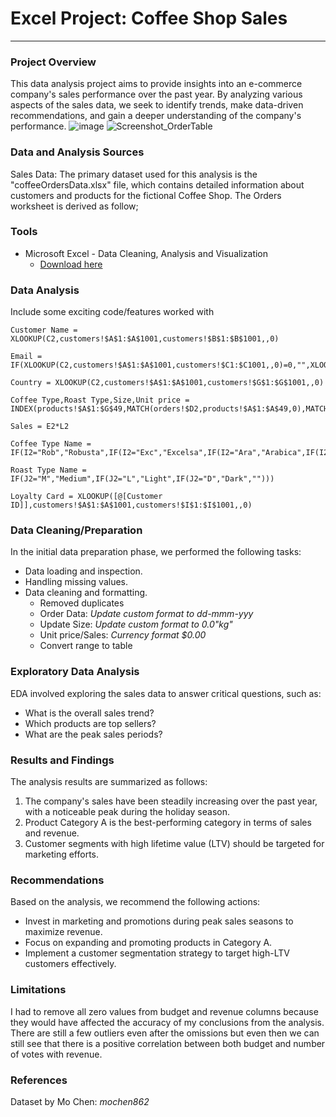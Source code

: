 # Excel Project: Coffee Shop Sales
---
### Project Overview
This data analysis project aims to provide insights into an e-commerce company's sales performance over the past year. By analyzing various aspects of the sales data, we seek to identify trends, make data-driven recommendations, and gain a deeper understanding of the company's performance.
![image](https://github.com/user-attachments/assets/aa187afd-a182-4db0-9a0c-bd9d094706c0)
![Screenshot_OrderTable](https://github.com/user-attachments/assets/ddace4b4-6b6f-49cc-bbf0-acb984da1e73)

### Data and Analysis Sources
Sales Data: The primary dataset used for this analysis is the "coffeeOrdersData.xlsx" file, which contains detailed information about customers and products for the fictional Coffee Shop. The Orders worksheet is derived as follow;

### Tools
- Microsoft Excel - Data Cleaning, Analysis and Visualization
  - [Download here](https://www.microsoft.com/en-ca/microsoft-365/excel)

### Data Analysis
Include some exciting code/features worked with
```Excel
Customer Name = XLOOKUP(C2,customers!$A$1:$A$1001,customers!$B$1:$B$1001,,0)
```
```Excel
Email = IF(XLOOKUP(C2,customers!$A$1:$A$1001,customers!$C1:$C1001,,0)=0,"",XLOOKUP(C2,customers!$A$1:$A$1001,customers!$C1:$C1001,,0))
```
```Excel
Country = XLOOKUP(C2,customers!$A$1:$A$1001,customers!$G$1:$G$1001,,0)
```
```Excel
Coffee Type,Roast Type,Size,Unit price = INDEX(products!$A$1:$G$49,MATCH(orders!$D2,products!$A$1:$A$49,0),MATCH(orders!J$1,products!$A$1:$G$1,0))
```
```Excel
Sales = E2*L2
```
```Excel
Coffee Type Name = IF(I2="Rob","Robusta",IF(I2="Exc","Excelsa",IF(I2="Ara","Arabica",IF(I2="Lib","Liberica",""))))
```
```Excel
Roast Type Name = IF(J2="M","Medium",IF(J2="L","Light",IF(J2="D","Dark","")))
```
```Excel
Loyalty Card = XLOOKUP([@[Customer ID]],customers!$A$1:$A$1001,customers!$I$1:$I$1001,,0)
```
### Data Cleaning/Preparation
In the initial data preparation phase, we performed the following tasks:
- Data loading and inspection.
- Handling missing values.
- Data cleaning and formatting.
  - Removed duplicates
  - Order Data: *Update custom format to dd-mmm-yyy*
  - Update Size: *Update custom format to 0.0"kg"*
  - Unit price/Sales: *Currency format $0.00*
  - Convert range to table

### Exploratory Data Analysis
EDA involved exploring the sales data to answer critical questions, such as:
- What is the overall sales trend?
- Which products are top sellers?
- What are the peak sales periods?

### Results and Findings
The analysis results are summarized as follows:
1. The company's sales have been steadily increasing over the past year, with a noticeable peak during the holiday season.
2. Product Category A is the best-performing category in terms of sales and revenue.
3. Customer segments with high lifetime value (LTV) should be targeted for marketing efforts.

### Recommendations
Based on the analysis, we recommend the following actions:
- Invest in marketing and promotions during peak sales seasons to maximize revenue.
- Focus on expanding and promoting products in Category A.
- Implement a customer segmentation strategy to target high-LTV customers effectively.

### Limitations
I had to remove all zero values from budget and revenue columns because they would have affected the accuracy of my conclusions from the analysis. There are still a few outliers even after the omissions but even then we can still see that there is a positive correlation between both budget and number of votes with revenue.

### References
Dataset  by Mo Chen: *mochen862*





















